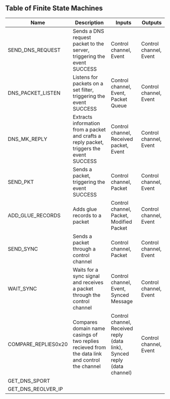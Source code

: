 ## Table of Finite State Machines

| Name               | Description                                                 | Inputs                  | Outputs                 |
|--------------------|-------------------------------------------------------------|-------------------------|-------------------------|
| SEND_DNS_REQUEST   | Sends a DNS request packet to the server, triggering the event SUCCESS  | Control channel, Event | Control channel, Event |
| DNS_PACKET_LISTEN  | Listens for packets on a set filter, triggering the event SUCCESS  | Control channel, Event, Packet Queue | Control channel, Event |
| DNS_MK_REPLY       | Extracts information from a packet and crafts a reply packet, triggers the event SUCCESS  | Control channel, Received packet, Event | Control channel, Event |
| SEND_PKT           | Sends a packet, triggering the event SUCCESS                    | Control channel, Packet | Control channel, Event |
| ADD_GLUE_RECORDS   | Adds glue records to a packet                           | Control channel, Packet, Modified Packet | Control channel, Event |
| SEND_SYNC          | Sends a packet through a control channel                     | Control channel, Packet | Control channel, Event |
| WAIT_SYNC          | Waits for a sync signal and receives a packet through the control channel | Control channel, Event, Synced Message | Control channel, Event |
| COMPARE_REPLIES0x20| Compares domain name casings of two replies recieved from the data link and control the channel | Control channel, Received reply (data link), Synced reply (data channel) | Control channel, Event |
| GET_DNS_SPORT      |                                                             |                         |                         |
| GET_DNS_REOLVER_IP |                                                             |                         |                         |
